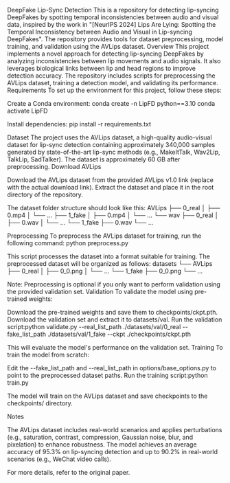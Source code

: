 DeepFake Lip-Sync Detection
This is a repository for detecting lip-syncing DeepFakes by spotting temporal inconsistencies between audio and visual data, inspired by the work in "[NeurIPS 2024] Lips Are Lying: Spotting the Temporal Inconsistency between Audio and Visual in Lip-syncing DeepFakes". The repository provides tools for dataset preprocessing, model training, and validation using the AVLips dataset.
Overview
This project implements a novel approach for detecting lip-syncing DeepFakes by analyzing inconsistencies between lip movements and audio signals. It also leverages biological links between lip and head regions to improve detection accuracy. The repository includes scripts for preprocessing the AVLips dataset, training a detection model, and validating its performance.
Requirements
To set up the environment for this project, follow these steps:

Create a Conda environment:
conda create -n LipFD python==3.10
conda activate LipFD


Install dependencies:
pip install -r requirements.txt



Dataset
The project uses the AVLips dataset, a high-quality audio-visual dataset for lip-sync detection containing approximately 340,000 samples generated by state-of-the-art lip-sync methods (e.g., MakeItTalk, Wav2Lip, TalkLip, SadTalker). The dataset is approximately 60 GB after preprocessing.
Download AVLips

Download the AVLips dataset from the provided AVLips v1.0 link (replace with the actual download link).
Extract the dataset and place it in the root directory of the repository.

The dataset folder structure should look like this:
AVLips
├── 0_real
│   ├── 0.mp4
│   └── ...
├── 1_fake
│   ├── 0.mp4
│   └── ...
└── wav
    ├── 0_real
    │   ├── 0.wav
    │   └── ...
    └── 1_fake
        ├── 0.wav
        └── ...

Preprocessing
To preprocess the AVLips dataset for training, run the following command:
python preprocess.py

This script processes the dataset into a format suitable for training. The preprocessed dataset will be organized as follows:
datasets
└── AVLips
    ├── 0_real
    │   ├── 0_0.png
    │   └── ...
    └── 1_fake
        ├── 0_0.png
        └── ...

Note: Preprocessing is optional if you only want to perform validation using the provided validation set.
Validation
To validate the model using pre-trained weights:

Download the pre-trained weights and save them to checkpoints/ckpt.pth.
Download the validation set and extract it to datasets/val.
Run the validation script:python validate.py --real_list_path ./datasets/val/0_real --fake_list_path ./datasets/val/1_fake --ckpt ./checkpoints/ckpt.pth



This will evaluate the model's performance on the validation set.
Training
To train the model from scratch:

Edit the --fake_list_path and --real_list_path in options/base_options.py to point to the preprocessed dataset paths.
Run the training script:python train.py



The model will train on the AVLips dataset and save checkpoints to the checkpoints/ directory.

Notes

The AVLips dataset includes real-world scenarios and applies perturbations (e.g., saturation, contrast, compression, Gaussian noise, blur, and pixelation) to enhance robustness.
The model achieves an average accuracy of 95.3% on lip-syncing detection and up to 90.2% in real-world scenarios (e.g., WeChat video calls).

For more details, refer to the original paper.
